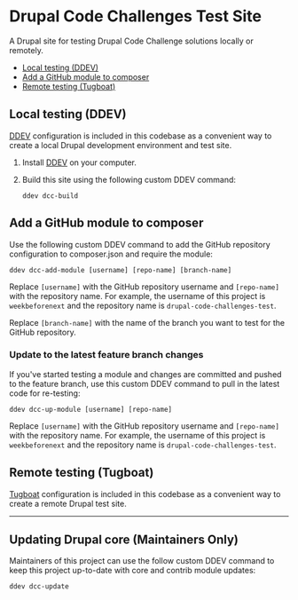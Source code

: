 # Drupal Code Challenges Test Site
A Drupal site for testing Drupal Code Challenge solutions locally or remotely.

- [Local testing (DDEV)](#local-testing-ddev)
- [Add a GitHub module to composer](#add-a-github-module-to-composer)
- [Remote testing (Tugboat)](#remote-testing-tugboat)

## Local testing (DDEV)

[DDEV](https://ddev.com/) configuration is included in this codebase as a convenient way to create a local Drupal development environment and test site.

1. Install [DDEV](https://ddev.readthedocs.io/en/stable/) on your computer.

2. Build this site using the following custom DDEV command:
    ```
    ddev dcc-build
    ```

## Add a GitHub module to composer

Use the following custom DDEV command to add the GitHub repository configuration to composer.json and require the module:

```
ddev dcc-add-module [username] [repo-name] [branch-name]
```

Replace `[username]` with the GitHub repository username and `[repo-name]` with the repository name. For example, the username of this project is `weekbeforenext` and the repository name is `drupal-code-challenges-test`.

Replace `[branch-name]` with the name of the branch you want to test for the GitHub repository.

### Update to the latest feature branch changes

If you've started testing a module and changes are committed and pushed to the feature branch, use this custom DDEV command to pull in the latest code for re-testing:

```
ddev dcc-up-module [username] [repo-name]
```

Replace `[username]` with the GitHub repository username and `[repo-name]` with the repository name. For example, the username of this project is `weekbeforenext` and the repository name is `drupal-code-challenges-test`.

## Remote testing (Tugboat)

[Tugboat](https://www.tugboatqa.com/) configuration is included in this codebase as a convenient way to create a remote Drupal test site.

---

## Updating Drupal core (Maintainers Only)

Maintainers of this project can use the follow custom DDEV command to keep this project up-to-date with core and contrib module updates:

```
ddev dcc-update
```
